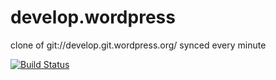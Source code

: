 # develop.wordpress
clone of git://develop.git.wordpress.org/ synced every minute

[![Build Status](https://travis-ci.org/adamsilverstein/develop.wordpress.svg?branch=master)](https://travis-ci.org/adamsilverstein/develop.wordpress)

